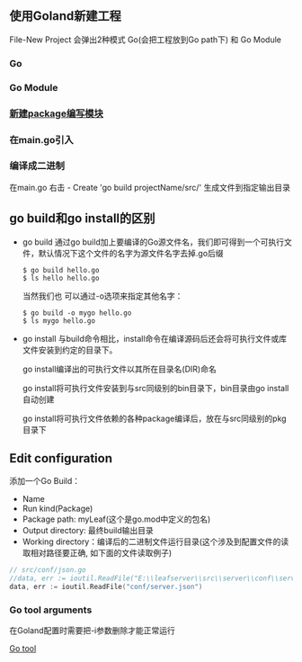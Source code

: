 ## 使用Goland新建工程
File-New Project  会弹出2种模式 Go(会把工程放到Go path下) 和 Go Module

### Go

### Go Module

### [新建package编写模块](./组织结构/package.md)

### 在main.go引入

### 编译成二进制
在main.go 右击 - Create 'go build projectName/src/'  生成文件到指定输出目录


## go build和go install的区别
- go build
  通过go build加上要编译的Go源文件名，我们即可得到一个可执行文件，默认情况下这个文件的名字为源文件名字去掉.go后缀
	```
	$ go build hello.go
	$ ls hello hello.go
	```
	当然我们也 可以通过-o选项来指定其他名字：
	```
	$ go build -o mygo hello.go
	$ ls mygo hello.go
	```

- go install
	与build命令相比，install命令在编译源码后还会将可执行文件或库文件安装到约定的目录下。

	go install编译出的可执行文件以其所在目录名(DIR)命名

	go install将可执行文件安装到与src同级别的bin目录下，bin目录由go install自动创建

	go install将可执行文件依赖的各种package编译后，放在与src同级别的pkg目录下

## Edit configuration
添加一个Go Build：
- Name
- Run kind(Package)
- Package path: myLeaf(这个是go.mod中定义的包名)
- Output directory: 最终build输出目录
- Working directory：编译后的二进制文件运行目录(这个涉及到配置文件的读取相对路径要正确, 如下面的文件读取例子)
```go
// src/conf/json.go
//data, err := ioutil.ReadFile("E:\\leafserver\\src\\server\\conf\\server.json")
data, err := ioutil.ReadFile("conf/server.json")
```

### Go tool arguments
在Goland配置时需要把-i参数删除才能正常运行

[Go tool](https://blog.csdn.net/xz_studying/article/details/106983289)